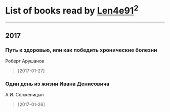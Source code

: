 # List of books read by [Len4e91](http://openid.yandex.ru/Len4e91/)<sup>2</sup>
---

## 2017

### Путь к здоровью, или как победить хронические болезни
Роберт Арушанов
> [2017-01-27] 


### Один день из жизни Ивана Денисовича
А.И. Солженицын
> [2017-01-26] 



